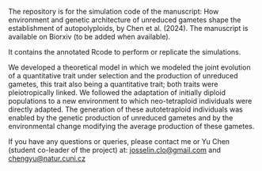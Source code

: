 The repository is for the simulation code of the manuscript: How environment and genetic architecture of unreduced gametes shape the establishment of autopolyploids, by Chen et al. (2024). The manuscript is available on Biorxiv (to be added when available).

It contains the annotated Rcode to perform or replicate the simulations.

We developed a theoretical model in which we modeled the joint evolution of a quantitative trait under selection and the production of unreduced gametes, this trait also being a quantitative trait; both traits were pleiotropically linked. We followed the adaptation of initially diploid populations to a new environment to which neo-tetraploid individuals were directly adapted. The generation of these autotetraploid individuals was enabled by the genetic production of unreduced gametes and by the environmental change modifying the average production of these gametes.

If you have any questions or queries, please contact me or Yu Chen (student co-leader of the project) at: josselin.clo@gmail.com and chengyu@natur.cuni.cz
